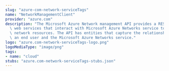 ```yaml
---
slug: "azure-com-network-serviceTags"
name: "NetworkManagementClient"
provider: "azure.com"
description: "The Microsoft Azure Network management API provides a RESTful set of\
  \ web services that interact with Microsoft Azure Networks service to manage your\
  \ network resources. The API has entities that capture the relationship between\
  \ an end user and the Microsoft Azure Networks service."
logo: "azure.com-network-serviceTags-logo.png"
logoMediaType: "image/png"
tags:
- name: "cloud"
stubs: "azure.com-network-serviceTags-stubs.json"
---
```

